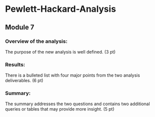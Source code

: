 # Pewlett-Hackard-Analysis
## Module 7

### Overview of the analysis:

The purpose of the new analysis is well defined. (3 pt)
### Results:

There is a bulleted list with four major points from the two analysis deliverables. (6 pt)
### Summary:

The summary addresses the two questions and contains two additional queries or tables that may provide more insight. (5 pt)





